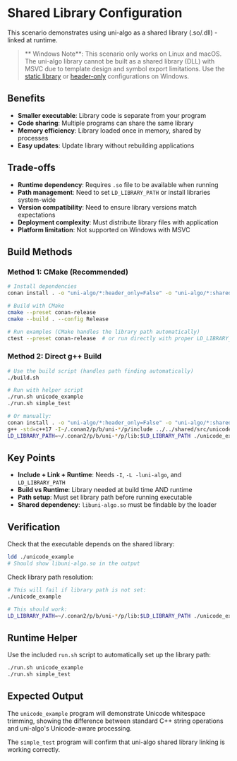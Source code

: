 # Shared Library Configuration

This scenario demonstrates using uni-algo as a shared library (.so/.dll) - linked at runtime.

> **   Windows Note**: This scenario only works on Linux and macOS. The uni-algo library cannot be built as a shared library (DLL) with MSVC due to template design and symbol export limitations. Use the [static library](../02-static-library/) or [header-only](../01-header-only/) configurations on Windows.

## Benefits
- **Smaller executable**: Library code is separate from your program
- **Code sharing**: Multiple programs can share the same library
- **Memory efficiency**: Library loaded once in memory, shared by processes
- **Easy updates**: Update library without rebuilding applications

## Trade-offs
- **Runtime dependency**: Requires `.so` file to be available when running
- **Path management**: Need to set `LD_LIBRARY_PATH` or install libraries system-wide
- **Version compatibility**: Need to ensure library versions match expectations
- **Deployment complexity**: Must distribute library files with application
- **Platform limitation**: Not supported on Windows with MSVC

## Build Methods

### Method 1: CMake (Recommended)

```bash
# Install dependencies
conan install . -o "uni-algo/*:header_only=False" -o "uni-algo/*:shared=True" --build=missing

# Build with CMake
cmake --preset conan-release
cmake --build . --config Release

# Run examples (CMake handles the library path automatically)
ctest --preset conan-release  # or run directly with proper LD_LIBRARY_PATH
```

### Method 2: Direct g++ Build

```bash
# Use the build script (handles path finding automatically)
./build.sh

# Run with helper script
./run.sh unicode_example
./run.sh simple_test

# Or manually:
conan install . -o "uni-algo/*:header_only=False" -o "uni-algo/*:shared=True" --build=missing
g++ -std=c++17 -I~/.conan2/p/b/uni-*/p/include ../../shared/src/unicode_example.cpp -L~/.conan2/p/b/uni-*/p/lib -luni-algo -o unicode_example
LD_LIBRARY_PATH=~/.conan2/p/b/uni-*/p/lib:$LD_LIBRARY_PATH ./unicode_example
```

## Key Points

- **Include + Link + Runtime**: Needs `-I`, `-L -luni-algo`, and `LD_LIBRARY_PATH`
- **Build vs Runtime**: Library needed at build time AND runtime
- **Path setup**: Must set library path before running executable
- **Shared dependency**: `libuni-algo.so` must be findable by the loader

## Verification

Check that the executable depends on the shared library:
```bash
ldd ./unicode_example
# Should show libuni-algo.so in the output
```

Check library path resolution:
```bash
# This will fail if library path is not set:
./unicode_example

# This should work:
LD_LIBRARY_PATH=~/.conan2/p/b/uni-*/p/lib:$LD_LIBRARY_PATH ./unicode_example
```

## Runtime Helper

Use the included `run.sh` script to automatically set up the library path:
```bash
./run.sh unicode_example
./run.sh simple_test
```

## Expected Output

The `unicode_example` program will demonstrate Unicode whitespace trimming, showing the difference between standard C++ string operations and uni-algo's Unicode-aware processing.

The `simple_test` program will confirm that uni-algo shared library linking is working correctly.
